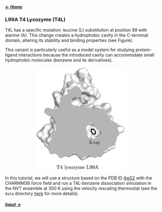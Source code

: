 ##### [&larr; Home](NAVIGATION.md)

### L99A T4 Lysozyme (T4L)

T4L has a specific mutation: leucine (L) substitution at position 99 with alanine (A). This change creates a hydrophobic cavity in the C-terminal domain, altering its stability and binding properties (see Figure). 

This variant is particularly useful as a model system for studying protein-ligand interactions because the introduced cavity can accommodate small hydrophobic molecules (benzene and its derivatives). 

<center><img src="fig/system.png" width="300"/></center>

In this tutorial, we will use a structure based on the PDB ID [4w52](https://www.rcsb.org/structure/4W52) with the CHARMM36 force field and run a T4L-benzene dissociation simulation in the NVT ensemble at 300 K using the velocity rescaling thermostat (see the `data` directory [here](https://github.com/jakryd/plumed2-maze-tutorial) for more details).

##### [Input &rarr;](input.md)